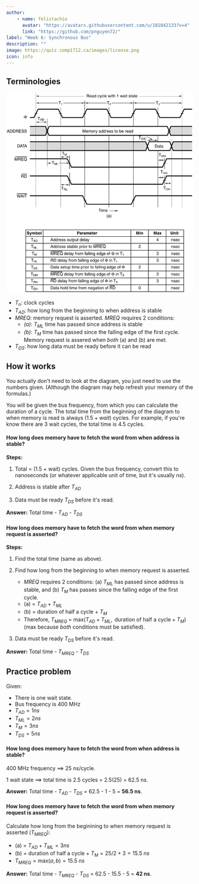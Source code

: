 ```yaml
---
author:
    - name: felistachio
      avatar: "https://avatars.githubusercontent.com/u/181042133?v=4"
      link: "https://github.com/pnguyen72/"
label: "Week 6: Synchronous Bus"
description: ""
image: https://quiz.comp1712.ca/images/license.png
icon: info
---
```


## Terminologies

![](./diagrams/synchronous_bus.png)

-   $T_{n}$: clock cycles
-   $T_{AD}$: how long from the beginning to when address is stable
-   $MREQ$: memory request is asserted. $MREQ$ requires 2 conditions:
    -   _(a)_: $T_{ML}$ time has passed since address is stable
    -   _(b)_: $T_{M}$ time has passed since the falling edge of the first cycle.<br>
Memory request is assered when _both_ (a) and (b) are met.
-   $T_{DS}$: how long data must be ready before it can be read

## How it works

You actually don't need to look at the diagram, you just need to use the numbers given. (Although the diagram may help refresh your memory of the formulas.)

You will be given the bus frequency, from which you can calculate the duration of a cycle. The total time from the beginning of the diagram to when memory is read is always $(1.5 + wait)$ cycles. For example, if you're know there are 3 wait cycles, the total time is 4.5 cycles.

#### How long does memory have to fetch the word from when address is stable?

**Steps:**

1. Total = (1.5 + wait) cycles. Given the bus frequency, convert this to nanoseconds (or whatever applicable unit of time, but it's usually $ns$).

2. Address is stable after $T_{AD}$

3. Data must be ready $T_{DS}$ before it's read.

**Answer:** Total time - $T_{AD}$ - $T_{DS}$

#### How long does memory have to fetch the word from when memory request is asserted?

**Steps:**

1. Find the total time (same as above).

2. Find how long from the beginning to when memory request is asserted.

    - $MREQ$ requires 2 conditions: (a) $T_{ML}$ has passed since address is stable, and (b) $T_{M}$ has passes since the falling edge of the first cycle.
    - (a) = $T_{AD} + T_{ML}$
    - (b) = duration of half a cycle + $T_{M}$
    - Therefore, $T_{MREQ}\ =\ \text{max}(T_{AD} + T_{ML}, \text{ duration of half a cycle} + T_{M})$ <br>
      (max because _both_ conditions must be satisfied).

3. Data must be ready $T_{DS}$ before it's read.

**Answer:** Total time - $T_{MREQ}$ - $T_{DS}$

## Practice problem

Given:

-   There is one wait state.
-   Bus frequency is 400 MHz
-   $T_{AD} = 1ns$
-   $T_{ML} = 2ns$
-   $T_{M} = 3ns$
-   $T_{DS} = 5ns$

#### How long does memory have to fetch the word from when address is stable?

400 MHz frequency ==> 25 ns/cycle.

1 wait state ==> total time is 2.5 cycles = 2.5(25) = 62.5 ns.

**Answer:** Total time - $T_{AD}$ - $T_{DS}$ = 62.5 - 1 - 5 = **56.5 ns**.

#### How long does memory have to fetch the word from when memory request is asserted?

Calculate how long from the beginining to when memory request is asserted ($T_{MREQ}$):

-   (a) = $T_{AD} + T_{ML} = 3ns$
-   (b) = duration of half a cycle + $T_{M} = 25/2 + 3 = 15.5\ ns$
-   $T_{MREQ} = \text{max}(a, b) = 15.5\ ns$

**Answer:** Total time - $T_{MREQ}$ - $T_{DS}$ = 62.5 - 15.5 - 5 = **42 ns**.
